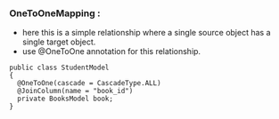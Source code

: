 ### OneToOneMapping :
- here this is a simple relationship where a single source object has a single target object.
- use @OneToOne annotation for this relationship.
```
public class StudentModel
{
  @OneToOne(cascade = CascadeType.ALL)
  @JoinColumn(name = "book_id")
  private BooksModel book;
}
```
  